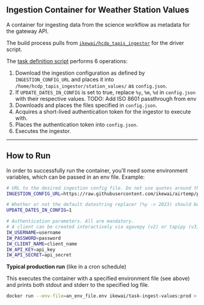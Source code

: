 ## Ingestion Container for Weather Station Values

A container for ingesting data from the science workflow as metadata for the gateway API.

The build process pulls from [`ikewai/hcdp_tapis_ingestor`](https://github.com/ikewai/hcdp_tapis_ingestor) for the driver script.

The [task definition script](/containers/ingestion/scripts/task.sh) performs 6 operations:
1. Download the ingestion configuration as defined by `INGESTION_CONFIG_URL` and places it into `/home/hcdp_tapis_ingestor/station_values/` as `config.json`.
2. If `UPDATE_DATES_IN_CONFIG` is set to true, replace `%y`, `%m`, `%d` in `config.json` with their respective values. TODO: Add ISO 8601 passthrough from env
3. Downloads and places the files specified in `config.json`.
4. Acquires a short-lived authentication token for the ingestor to execute with.
5. Places the authentication token into `config.json`.
6. Executes the ingestor.



----
## How to Run

In order to successfully run the container, you'll need some environment variables, which can be passed in an env file.
Example:
```sh
# URL to the desired ingestion config file. Do not use quotes around this.
INGESTION_CONFIG_URL=https://raw.githubusercontent.com/ikewai/airtemp/prod/ingestion/daily/tmax.json

# Whether or not the default datestring replacer (%y -> 2023) should be used. Should be 1 for production.
UPDATE_DATES_IN_CONFIG=1

# Authentication parameters. All are mandatory.
# A client can be created interactively via agavepy (v2) or tapipy (v3).
IW_USERNAME=username
IW_PASSWORD=password
IW_CLIENT_NAME=client_name
IW_API_KEY=api_key
IW_API_SECRET=api_secret
```

**Typical production run** (like in a cron schedule)

This executes the container with a specified environment file (see above) and prints both stdout and stderr to the specified log file.
```sh
docker run --env-file=an_env_file.env ikewai/task-ingest-values:prod > ingestion_output.log` 2>&1
```
